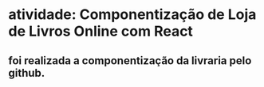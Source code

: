 # atividade: Componentização de Loja de Livros Online com React
## foi realizada a componentização da livraria pelo github.
